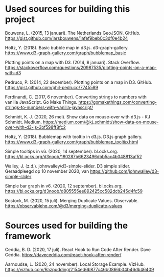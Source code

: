 # Used sources for building this project

Bouwens, L. (2015, 13 januari). The Netherlands GeoJSON. GitHub. https://gist.github.com/larsbouwens/1afef9beb0c3df0e4b24

Holtz, Y. (2018). Basic bubble map in d3.js. d3-graph-gallery. https://www.d3-graph-gallery.com/graph/bubblemap_basic

Plotting points on a map with D3. (2014, 8 januari). Stack Overflow. https://stackoverflow.com/questions/20987535/plotting-points-on-a-map-with-d3

Pedruco, P. (2014, 22 december). Plotting points on a map in D3. GitHub. https://gist.github.com/phil-pedruco/7745589

Ferdinandi, C. (2017, 6 november). Converting strings to numbers with vanilla JavaScript. Go Make Things. https://gomakethings.com/converting-strings-to-numbers-with-vanilla-javascript/

Schmidt, K. J. (2020, 26 mei). Show data on mouse-over with d3.js - KJ Schmidt. Medium. https://medium.com/@kj_schmidt/show-data-on-mouse-over-with-d3-js-3bf598ff8fc2

Holtz, Y. (2018). Bubblemap with tooltip in d3.js. D3.js graph gallery. https://www.d3-graph-gallery.com/graph/bubblemap_tooltip.html

Simple tooltips in v6. (2020, 14 september). bl.ocks.org. https://bl.ocks.org/d3noob/180287b6623496dbb5ac4b048813af52

Walley, J. (z.d.). johnwalley/d3-simple-slider. D3 simple slider. Geraadpleegd op 10 november 2020, van https://github.com/johnwalley/d3-simple-slider

Simple bar graph in v6. (2020, 12 september). bl.ocks.org. https://bl.ocks.org/d3noob/d805555ee892425cc582dcb245d4fc59

Bostock, M. (2020, 15 juli). Merging Duplicate Values. Observable. https://observablehq.com/@d3/merging-duplicate-values

# Sources used for building the framework

Ceddia, B. D. (2020, 17 juli). React Hook to Run Code After Render. Dave Ceddia. https://daveceddia.com/react-hook-after-render/

Aarnoudse, L. (2020, 24 november). Local Storage Example. VizHub. https://vizhub.com/Razpudding/2154ed6b877c46b0866b04b46db46409 